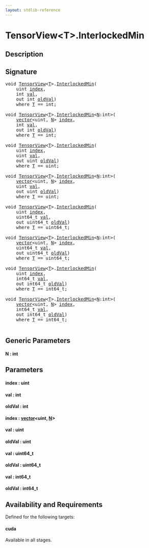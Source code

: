 ```yaml
---
layout: stdlib-reference
---
```


# TensorView\<T\>\.InterlockedMin

## Description





## Signature 

<pre>
<span class="code_keyword">void</span> <a href="index.html" class="code_type">TensorView</a>&lt;<a href="index.html#typeparam-T" class="code_type">T</a>&gt;.<a href="interlockedmin-0b.html">InterlockedMin</a>(
    <span class="code_keyword">uint</span> <a href="interlockedmin-0b.html#decl-index" class="code_param">index</a>,
    <span class="code_keyword">int</span> <a href="interlockedmin-0b.html#decl-val" class="code_param">val</a>,
    <span class="code_keyword">out</span> <span class="code_keyword">int</span> <a href="interlockedmin-0b.html#decl-oldVal" class="code_param">oldVal</a>)
    <span class='code_keyword'>where</span> <a href="index.html#typeparam-T" class="code_type">T</a> == <span class="code_keyword">int</span>;

<span class="code_keyword">void</span> <a href="index.html" class="code_type">TensorView</a>&lt;<a href="index.html#typeparam-T" class="code_type">T</a>&gt;.<a href="interlockedmin-0b.html">InterlockedMin</a>&lt;<a href="interlockedmin-0b.html#decl-N" class="code_var">N</a>:<span class="code_keyword">int</span>&gt;(
    <a href="../vector/index.html" class="code_type">vector</a>&lt;<span class="code_keyword">uint</span>, <a href="interlockedmin-0b.html#decl-N" class="code_var">N</a>&gt; <a href="interlockedmin-0b.html#decl-index" class="code_param">index</a>,
    <span class="code_keyword">int</span> <a href="interlockedmin-0b.html#decl-val" class="code_param">val</a>,
    <span class="code_keyword">out</span> <span class="code_keyword">int</span> <a href="interlockedmin-0b.html#decl-oldVal" class="code_param">oldVal</a>)
    <span class='code_keyword'>where</span> <a href="index.html#typeparam-T" class="code_type">T</a> == <span class="code_keyword">int</span>;

<span class="code_keyword">void</span> <a href="index.html" class="code_type">TensorView</a>&lt;<a href="index.html#typeparam-T" class="code_type">T</a>&gt;.<a href="interlockedmin-0b.html">InterlockedMin</a>(
    <span class="code_keyword">uint</span> <a href="interlockedmin-0b.html#decl-index" class="code_param">index</a>,
    <span class="code_keyword">uint</span> <a href="interlockedmin-0b.html#decl-val" class="code_param">val</a>,
    <span class="code_keyword">out</span> <span class="code_keyword">uint</span> <a href="interlockedmin-0b.html#decl-oldVal" class="code_param">oldVal</a>)
    <span class='code_keyword'>where</span> <a href="index.html#typeparam-T" class="code_type">T</a> == <span class="code_keyword">uint</span>;

<span class="code_keyword">void</span> <a href="index.html" class="code_type">TensorView</a>&lt;<a href="index.html#typeparam-T" class="code_type">T</a>&gt;.<a href="interlockedmin-0b.html">InterlockedMin</a>&lt;<a href="interlockedmin-0b.html#decl-N" class="code_var">N</a>:<span class="code_keyword">int</span>&gt;(
    <a href="../vector/index.html" class="code_type">vector</a>&lt;<span class="code_keyword">uint</span>, <a href="interlockedmin-0b.html#decl-N" class="code_var">N</a>&gt; <a href="interlockedmin-0b.html#decl-index" class="code_param">index</a>,
    <span class="code_keyword">uint</span> <a href="interlockedmin-0b.html#decl-val" class="code_param">val</a>,
    <span class="code_keyword">out</span> <span class="code_keyword">uint</span> <a href="interlockedmin-0b.html#decl-oldVal" class="code_param">oldVal</a>)
    <span class='code_keyword'>where</span> <a href="index.html#typeparam-T" class="code_type">T</a> == <span class="code_keyword">uint</span>;

<span class="code_keyword">void</span> <a href="index.html" class="code_type">TensorView</a>&lt;<a href="index.html#typeparam-T" class="code_type">T</a>&gt;.<a href="interlockedmin-0b.html">InterlockedMin</a>(
    <span class="code_keyword">uint</span> <a href="interlockedmin-0b.html#decl-index" class="code_param">index</a>,
    uint64_t <a href="interlockedmin-0b.html#decl-val" class="code_param">val</a>,
    <span class="code_keyword">out</span> uint64_t <a href="interlockedmin-0b.html#decl-oldVal" class="code_param">oldVal</a>)
    <span class='code_keyword'>where</span> <a href="index.html#typeparam-T" class="code_type">T</a> == uint64_t;

<span class="code_keyword">void</span> <a href="index.html" class="code_type">TensorView</a>&lt;<a href="index.html#typeparam-T" class="code_type">T</a>&gt;.<a href="interlockedmin-0b.html">InterlockedMin</a>&lt;<a href="interlockedmin-0b.html#decl-N" class="code_var">N</a>:<span class="code_keyword">int</span>&gt;(
    <a href="../vector/index.html" class="code_type">vector</a>&lt;<span class="code_keyword">uint</span>, <a href="interlockedmin-0b.html#decl-N" class="code_var">N</a>&gt; <a href="interlockedmin-0b.html#decl-index" class="code_param">index</a>,
    uint64_t <a href="interlockedmin-0b.html#decl-val" class="code_param">val</a>,
    <span class="code_keyword">out</span> uint64_t <a href="interlockedmin-0b.html#decl-oldVal" class="code_param">oldVal</a>)
    <span class='code_keyword'>where</span> <a href="index.html#typeparam-T" class="code_type">T</a> == uint64_t;

<span class="code_keyword">void</span> <a href="index.html" class="code_type">TensorView</a>&lt;<a href="index.html#typeparam-T" class="code_type">T</a>&gt;.<a href="interlockedmin-0b.html">InterlockedMin</a>(
    <span class="code_keyword">uint</span> <a href="interlockedmin-0b.html#decl-index" class="code_param">index</a>,
    int64_t <a href="interlockedmin-0b.html#decl-val" class="code_param">val</a>,
    <span class="code_keyword">out</span> int64_t <a href="interlockedmin-0b.html#decl-oldVal" class="code_param">oldVal</a>)
    <span class='code_keyword'>where</span> <a href="index.html#typeparam-T" class="code_type">T</a> == int64_t;

<span class="code_keyword">void</span> <a href="index.html" class="code_type">TensorView</a>&lt;<a href="index.html#typeparam-T" class="code_type">T</a>&gt;.<a href="interlockedmin-0b.html">InterlockedMin</a>&lt;<a href="interlockedmin-0b.html#decl-N" class="code_var">N</a>:<span class="code_keyword">int</span>&gt;(
    <a href="../vector/index.html" class="code_type">vector</a>&lt;<span class="code_keyword">uint</span>, <a href="interlockedmin-0b.html#decl-N" class="code_var">N</a>&gt; <a href="interlockedmin-0b.html#decl-index" class="code_param">index</a>,
    int64_t <a href="interlockedmin-0b.html#decl-val" class="code_param">val</a>,
    <span class="code_keyword">out</span> int64_t <a href="interlockedmin-0b.html#decl-oldVal" class="code_param">oldVal</a>)
    <span class='code_keyword'>where</span> <a href="index.html#typeparam-T" class="code_type">T</a> == int64_t;

</pre>

## Generic Parameters

####  <a id="decl-N"></a>N  : int

## Parameters

####  <a id="decl-index"></a>index  : uint
####  <a id="decl-val"></a>val  : int
####  <a id="decl-oldVal"></a>oldVal  : int
####  <a id="decl-index"></a>index  : [vector](../vector/index.html)\<uint, [N](../vector/index.html#decl-N)\>
####  <a id="decl-val"></a>val  : uint
####  <a id="decl-oldVal"></a>oldVal  : uint
####  <a id="decl-val"></a>val  : uint64\_t
####  <a id="decl-oldVal"></a>oldVal  : uint64\_t
####  <a id="decl-val"></a>val  : int64\_t
####  <a id="decl-oldVal"></a>oldVal  : int64\_t

## Availability and Requirements

Defined for the following targets:

#### cuda
Available in all stages.



